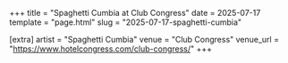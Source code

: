 +++
title = "Spaghetti Cumbia at Club Congress"
date = 2025-07-17
template = "page.html"
slug = "2025-07-17-spaghetti-cumbia"

[extra]
artist = "Spaghetti Cumbia"
venue = "Club Congress"
venue_url = "https://www.hotelcongress.com/club-congress/"
+++
